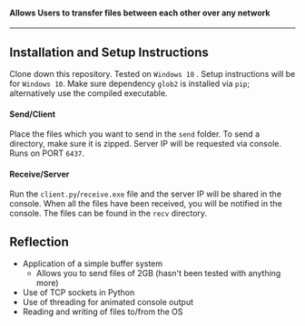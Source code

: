#### Allows Users to transfer files between each other over any network

___

## Installation and Setup Instructions

Clone down this repository. Tested on `Windows 10` . Setup instructions will be for `Windows 10`. Make sure dependency `glob2` is installed via `pip`; alternatively use the compiled executable.

#### Send/Client

Place the files which you want to send in the `send` folder. To send a directory, make sure it is zipped. 
Server IP will be requested via console. Runs on PORT `6437`.

#### Receive/Server

Run the `client.py`/`receive.exe` file and the server IP will be shared in the console.
When all the files have been received, you will be notified in the console. The files can be found in the `recv` directory.


## Reflection

 - Application of a simple buffer system
   - Allows you to send files of 2GB (hasn't been tested with anything more)
 - Use of TCP sockets in Python
 - Use of threading for animated console output
 - Reading and writing of files to/from the OS
